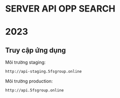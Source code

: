 # SERVER API OPP SEARCH
# 2023
## Truy cập ứng dụng

Môi trường staging:

```bash
http://api-staging.5fsgroup.online
```

Môi trường production:

```bash
http://api.5fsgroup.online
```
